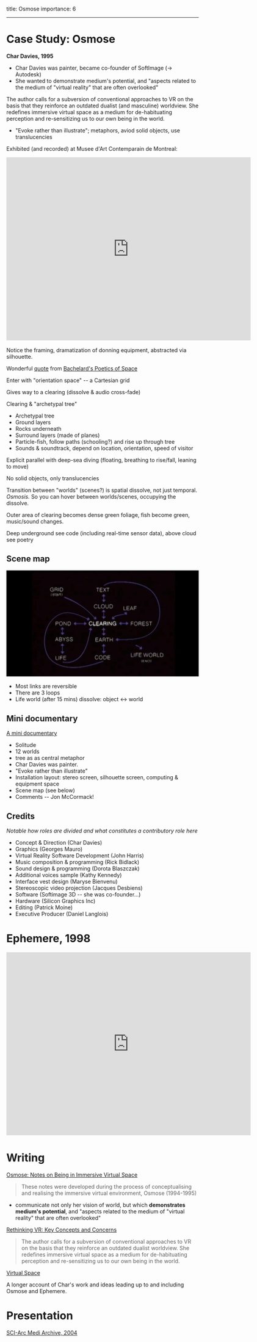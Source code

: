title: Osmose
importance: 6

---

# Case Study: Osmose

**Char Davies, 1995**

- Char Davies was painter, became co-founder of SoftImage (-> Autodesk)
- She wanted to demonstrate medium's potential, and "aspects related to the medium of "virtual reality" that are often overlooked"

The author calls for a subversion of conventional approaches to VR on the basis that they reinforce an outdated dualist (and masculine) worldview. She redefines immersive virtual space as a medium for de-habituating perception and re-sensitizing us to our own being in the world.

- "Evoke rather than illustrate"; metaphors, aviod solid objects, use translucencies

Exhibited (and recorded) at Musee d'Art Contemparain de Montreal:

<iframe width="640" height="480" src="http://www.youtube.com/embed/54O4VP3tCoY?rel=0" frameborder="0" allowfullscreen></iframe>

Notice the framing, dramatization of donning equipment, abstracted via silhouette.

Wonderful [quote](http://www.goodreads.com/work/quotes/2353571-la-po-tique-de-l-espace) from [Bachelard's Poetics of Space](http://www.goodreads.com/book/show/13269.The_Poetics_of_Space)

Enter with "orientation space" -- a Cartesian grid

Gives way to a clearing (dissolve & audio cross-fade)

Clearing & "archetypal tree" 

- Archetypal tree
- Ground layers
- Rocks underneath
- Surround layers (made of planes)
- Particle-fish, follow paths (schooling?) and rise up through tree
- Sounds & soundtrack, depend on location, orientation, speed of visitor

Explicit parallel with deep-sea diving (floating, breathing to rise/fall, leaning to move)

No solid objects, only translucencies 

Transition between "worlds" (scenes?) is spatial dissolve, not just temporal. *Osmosis.* So you can hover between worlds/scenes, occupying the dissolve.

Outer area of clearing becomes dense green foliage, fish become green, music/sound changes.

Deep underground see code (including real-time sensor data), above cloud see poetry 

## Scene map

![@9.23: scene map](osmose_scene_map.png)

- Most links are reversible
- There are 3 loops
- Life world (after 15 mins) dissolve: object <-> world

## Mini documentary

[A mini documentary](http://youtu.be/bsT59fp8LpY)

- Solitude
- 12 worlds
- tree as as central metaphor 
- Char Davies was painter. 
- "Evoke rather than illustrate"
- Installation layout: stereo screen, silhouette screen, computing & equipment space
- Scene map (see below)
- Comments -- Jon McCormack!

## Credits

*Notable how roles are divided and what constitutes a contributory role here*

- Concept & Direction (Char Davies)
- Graphics (Georges Mauro)
- Virtual Reality Software Development (John Harris)
- Music composition & programming (Rick Bidlack)
- Sound design & programming (Dorota Blaszczak)
- Additional voices sample (Kathy Kennedy)
- Interface vest design (Maryse Bienvenu)
- Stereoscopic video projection (Jacques Desbiens)
- Software (Softimage 3D -- she was co-founder...)
- Hardware (Silicon Graphics Inc)
- Editing (Patrick Moine)
- Executive Producer (Daniel Langlois)

# Ephemere, 1998

<iframe width="640" height="480" src="https://www.youtube.com/embed/XCWaMll0leI?rel=0" frameborder="0" allowfullscreen></iframe>

# Writing

[Osmose: Notes on Being in Immersive Virtual Space](osmose.pdf)

> These notes were developed during the process of conceptualising and realising the immersive virtual environment, Osmose (1994-1995)

- communicate not only her vision of world, but which **demonstrates medium's potential**, and "aspects related to the medium of "virtual reality" that are often overlooked"

[Rethinking VR: Key Concepts and Concerns](rethinkingvr.pdf)

> The author calls for a subversion of conventional approaches to VR on the basis that they reinforce an outdated dualist worldview. She redefines immersive virtual space as a medium for de-habituating perception and re-sensitizing us to our own being in the world.

[Virtual Space](http://www.immersence.com/publications/char/2004-CD-Space.html)

A longer account of Char's work and ideas leading up to and including Osmose and Ephemere.

# Presentation

[SCI-Arc Medi Archive, 2004](http://sma.sciarc.edu/video/char-davies/)
